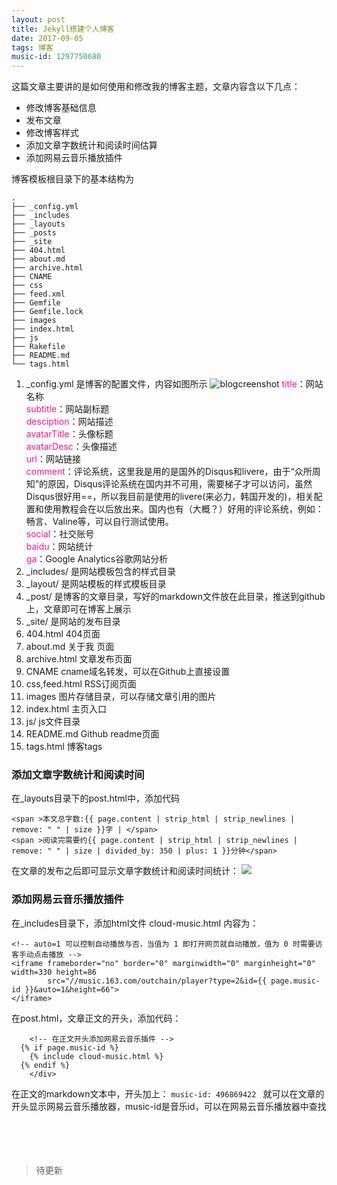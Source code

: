 ```yaml
---
layout: post
title: Jekyll搭建个人博客
date: 2017-09-05 
tags: 博客   
music-id: 1297750680
--- 
```



这篇文章主要讲的是如何使用和修改我的博客主题，文章内容含以下几点：

* 修改博客基础信息
* 发布文章
* 修改博客样式
* 添加文章字数统计和阅读时间估算
* 添加网易云音乐播放插件

博客模板根目录下的基本结构为

```
.
├── _config.yml 
├── _includes    
├── _layouts
├── _posts
├── _site
├── 404.html
├── about.md
├── archive.html
├── CNAME
├── css
├── feed.xml
├── Gemfile
├── Gemfile.lock
├── images
├── index.html
├── js
├── Rakefile
├── README.md
└── tags.html

```
1. _config.yml 是博客的配置文件，内容如图所示
    ![blogcreenshot](https://es-blogimg.oss-cn-hangzhou.aliyuncs.com/img/20180902002437.png)
<font color=#FF1493>title</font>：网站名称<br>
<font color=#FF1493>subtitle</font>：网站副标题<br>
<font color=#FF1493>desciption</font>：网站描述<br>
<font color=#FF1493>avatarTitle</font>：头像标题<br>
<font color=#FF1493>avatarDesc</font>：头像描述<br>
<font color=#FF1493>url</font>：网站链接<br>
<font color=#FF1493>comment</font>：评论系统，这里我是用的是国外的Disqus和livere，由于“众所周知”的原因，Disqus评论系统在国内并不可用，需要梯子才可以访问，虽然Disqus很好用==，所以我目前是使用的livere(来必力，韩国开发的)，相关配置和使用教程会在以后放出来。国内也有（大概？）好用的评论系统，例如：畅言、Valine等，可以自行测试使用。<br>
<font color=#FF1493>social</font>：社交账号<br>
<font color=#FF1493>baidu</font>：网站统计<br>
<font color=#FF1493>ga</font>：Google Analytics谷歌网站分析<br>
1. _includes/ 是网站模板包含的样式目录
2. _layout/ 是网站模板的样式模板目录
3. _post/ 是博客的文章目录，写好的markdown文件放在此目录，推送到github上，文章即可在博客上展示
4. _site/ 是网站的发布目录
5. 404.html 404页面
6. about.md 关于我 页面
7. archive.html 文章发布页面
8. CNAME cname域名转发，可以在Github上直接设置
9. css,feed.html RSS订阅页面
10. images 图片存储目录，可以存储文章引用的图片
11. index.html 主页入口
12. js/ js文件目录
13. README.md Github readme页面
14. tags.html 博客tags
### 添加文章字数统计和阅读时间
在_layouts目录下的post.html中，添加代码
```
<span >本文总字数:{{ page.content | strip_html | strip_newlines | remove: " " | size }}字 | </span>
<span >阅读完需要约{{ page.content | strip_html | strip_newlines | remove: " " | size | divided_by: 350 | plus: 1 }}分钟</span>
```
在文章的发布之后即可显示文章字数统计和阅读时间统计：
![](https://es-blogimg.oss-cn-hangzhou.aliyuncs.com/img/20180902150257.png)
### 添加网易云音乐播放插件
在_includes目录下，添加html文件 cloud-music.html
内容为：

```<!-- cloud music -->
<!-- auto=1 可以控制自动播放与否，当值为 1 即打开网页就自动播放，值为 0 时需要访客手动点击播放 -->
<iframe frameborder="no" border="0" marginwidth="0" marginheight="0" width=330 height=86
        src="//music.163.com/outchain/player?type=2&id={{ page.music-id }}&auto=1&height=66">
</iframe>
```
在post.html，文章正文的开头，添加代码：
```<div align="center"> 
    <!-- 在正文开头添加网易云音乐插件 -->
  {% if page.music-id %}
    {% include cloud-music.html %}
  {% endif %} 
    </div>
```
在正文的markdown文本中，开头加上：
`music-id: 496869422
`
就可以在文章的开头显示网易云音乐播放器，music-id是音乐id，可以在网易云音乐播放器中查找
<br>
<br>
<br>
<br>
<br>
> 待更新